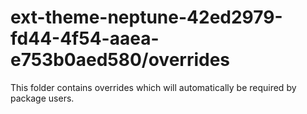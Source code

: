 # ext-theme-neptune-42ed2979-fd44-4f54-aaea-e753b0aed580/overrides

This folder contains overrides which will automatically be required by package users.

